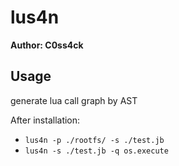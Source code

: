 # lus4n

**Author: C0ss4ck**

## Usage

generate lua call graph by AST

After installation:
- `lus4n -p ./rootfs/ -s ./test.jb`
- `lus4n -s ./test.jb -q os.execute`
